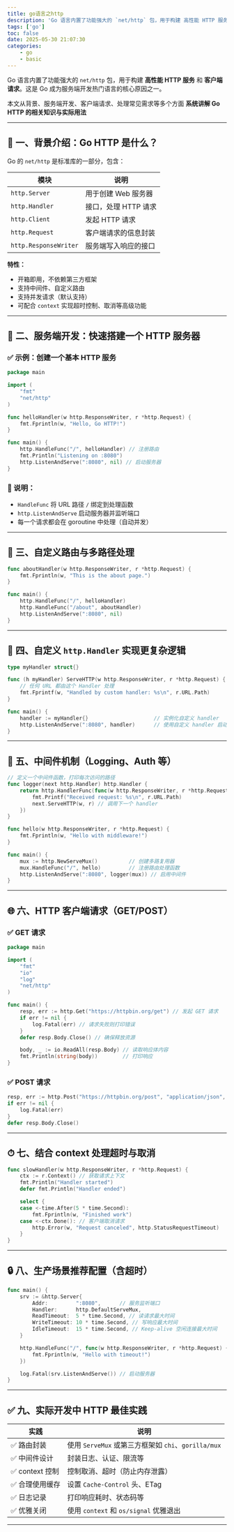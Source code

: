 ```yaml
---
title: go语言之http
description: 'Go 语言内置了功能强大的 `net/http` 包，用于构建 高性能 HTTP 服务 和 客户端请求'
tags: ['go']
toc: false
date: 2025-05-30 21:07:30
categories:
    - go
    - basic
---
```


Go 语言内置了功能强大的 `net/http` 包，用于构建 **高性能 HTTP 服务** 和 **客户端请求**。这是 Go 成为服务端开发热门语言的核心原因之一。

本文从背景、服务端开发、客户端请求、处理常见需求等多个方面 **系统讲解 Go HTTP 的相关知识与实际用法**

---

## 📌 一、背景介绍：Go HTTP 是什么？

Go 的 `net/http` 是标准库的一部分，包含：

| 模块                    | 说明            |
| --------------------- | ------------- |
| `http.Server`         | 用于创建 Web 服务器  |
| `http.Handler`        | 接口，处理 HTTP 请求 |
| `http.Client`         | 发起 HTTP 请求    |
| `http.Request`        | 客户端请求的信息封装    |
| `http.ResponseWriter` | 服务端写入响应的接口    |

**特性：**

* 开箱即用，不依赖第三方框架
* 支持中间件、自定义路由
* 支持并发请求（默认支持）
* 可配合 `context` 实现超时控制、取消等高级功能

---

## 🚀 二、服务端开发：快速搭建一个 HTTP 服务器

### ✅ 示例：创建一个基本 HTTP 服务

```go
package main

import (
    "fmt"
    "net/http"
)

func helloHandler(w http.ResponseWriter, r *http.Request) {
    fmt.Fprintln(w, "Hello, Go HTTP!")
}

func main() {
    http.HandleFunc("/", helloHandler) // 注册路由
    fmt.Println("Listening on :8080")
    http.ListenAndServe(":8080", nil) // 启动服务器
}
```

### 📘 说明：

* `HandleFunc` 将 URL 路径 `/` 绑定到处理函数
* `http.ListenAndServe` 启动服务器并监听端口
* 每一个请求都会在 goroutine 中处理（自动并发）

---

## 🔄 三、自定义路由与多路径处理

```go
func aboutHandler(w http.ResponseWriter, r *http.Request) {
    fmt.Fprintln(w, "This is the about page.")
}

func main() {
    http.HandleFunc("/", helloHandler)
    http.HandleFunc("/about", aboutHandler)
    http.ListenAndServe(":8080", nil)
}
```

---

## 🧱 四、自定义 `http.Handler` 实现更复杂逻辑

```go
type myHandler struct{}

func (h myHandler) ServeHTTP(w http.ResponseWriter, r *http.Request) {
    // 任何 URL 都由这个 Handler 处理
    fmt.Fprintf(w, "Handled by custom handler: %s\n", r.URL.Path)
}

func main() {
    handler := myHandler{}                     // 实例化自定义 handler
    http.ListenAndServe(":8080", handler)      // 使用自定义 handler 启动服务
}

```

---

## 🧰 五、中间件机制（Logging、Auth 等）

```go
// 定义一个中间件函数，打印每次访问的路径
func logger(next http.Handler) http.Handler {
    return http.HandlerFunc(func(w http.ResponseWriter, r *http.Request) {
        fmt.Printf("Received request: %s\n", r.URL.Path)
        next.ServeHTTP(w, r) // 调用下一个 handler
    })
}

func hello(w http.ResponseWriter, r *http.Request) {
    fmt.Fprintln(w, "Hello with middleware!")
}

func main() {
    mux := http.NewServeMux()          // 创建多路复用器
    mux.HandleFunc("/", hello)         // 注册路由处理函数
    http.ListenAndServe(":8080", logger(mux)) // 启用中间件
}

```

---

## 🌐 六、HTTP 客户端请求（GET/POST）

### ✅ GET 请求

```go
package main

import (
    "fmt"
    "io"
    "log"
    "net/http"
)

func main() {
    resp, err := http.Get("https://httpbin.org/get") // 发起 GET 请求
    if err != nil {
        log.Fatal(err) // 请求失败则打印错误
    }
    defer resp.Body.Close() // 确保释放资源

    body, _ := io.ReadAll(resp.Body) // 读取响应体内容
    fmt.Println(string(body))        // 打印响应
}

```

### ✅ POST 请求

```go
resp, err := http.Post("https://httpbin.org/post", "application/json", bytes.NewBuffer([]byte(`{"name":"go"}`)))
if err != nil {
    log.Fatal(err)
}
defer resp.Body.Close()
```

---

## ⏱ 七、结合 context 处理超时与取消

```go
func slowHandler(w http.ResponseWriter, r *http.Request) {
    ctx := r.Context() // 获取请求上下文
    fmt.Println("Handler started")
    defer fmt.Println("Handler ended")

    select {
    case <-time.After(5 * time.Second):
        fmt.Fprintln(w, "Finished work")
    case <-ctx.Done(): // 客户端取消请求
        http.Error(w, "Request canceled", http.StatusRequestTimeout)
    }
}

```

---

## 🔒 八、生产场景推荐配置（含超时）

```go
func main() {
    srv := &http.Server{
        Addr:         ":8080",      // 服务监听端口
        Handler:      http.DefaultServeMux,
        ReadTimeout:  5 * time.Second, // 读请求最大时间
        WriteTimeout: 10 * time.Second, // 写响应最大时间
        IdleTimeout:  15 * time.Second, // Keep-alive 空闲连接最大时间
    }

    http.HandleFunc("/", func(w http.ResponseWriter, r *http.Request) {
        fmt.Fprintln(w, "Hello with timeout!")
    })

    log.Fatal(srv.ListenAndServe()) // 启动服务器
}
```

---

## ✅ 九、实际开发中 HTTP 最佳实践

| 实践           | 说明                                        |
| ------------ | ----------------------------------------- |
| ✅ 路由封装       | 使用 `ServeMux` 或第三方框架如 `chi`、`gorilla/mux` |
| ✅ 中间件设计      | 封装日志、认证、限流等                               |
| ✅ context 控制 | 控制取消、超时（防止内存泄露）                           |
| ✅ 合理使用缓存     | 设置 `Cache-Control` 头、ETag                 |
| ✅ 日志记录       | 打印响应耗时、状态码等                               |
| ✅ 优雅关闭       | 使用 `context` 和 `os/signal` 优雅退出           |

---